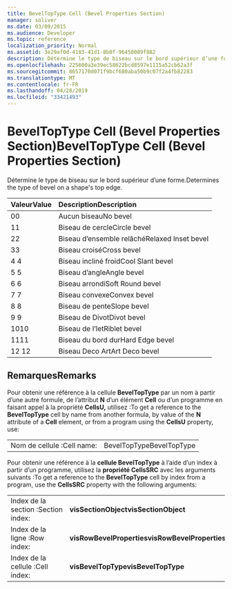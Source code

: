 ```yaml
---
title: BevelTopType Cell (Bevel Properties Section)
manager: soliver
ms.date: 03/09/2015
ms.audience: Developer
ms.topic: reference
localization_priority: Normal
ms.assetid: 3e29af0d-4183-41d1-8b0f-96450089f882
description: Détermine le type de biseau sur le bord supérieur d’une forme.
ms.openlocfilehash: 225600a3e39ec58622bcd8597e1115a52cb62a3f
ms.sourcegitcommit: 8657170d071f9bcf680aba50b9c07f2a4fb82283
ms.translationtype: MT
ms.contentlocale: fr-FR
ms.lasthandoff: 04/28/2019
ms.locfileid: "33421493"
---
```

# <a name="beveltoptype-cell-bevel-properties-section"></a><span data-ttu-id="b33f7-103">BevelTopType Cell (Bevel Properties Section)</span><span class="sxs-lookup"><span data-stu-id="b33f7-103">BevelTopType Cell (Bevel Properties Section)</span></span>

<span data-ttu-id="b33f7-104">Détermine le type de biseau sur le bord supérieur d’une forme.</span><span class="sxs-lookup"><span data-stu-id="b33f7-104">Determines the type of bevel on a shape's top edge.</span></span> 
  
|<span data-ttu-id="b33f7-105">**Valeur**</span><span class="sxs-lookup"><span data-stu-id="b33f7-105">**Value**</span></span>|<span data-ttu-id="b33f7-106">**Description**</span><span class="sxs-lookup"><span data-stu-id="b33f7-106">**Description**</span></span>|
|:-----|:-----|
|<span data-ttu-id="b33f7-107">0</span><span class="sxs-lookup"><span data-stu-id="b33f7-107">0</span></span>  <br/> |<span data-ttu-id="b33f7-108">Aucun biseau</span><span class="sxs-lookup"><span data-stu-id="b33f7-108">No bevel</span></span>  <br/> |
|<span data-ttu-id="b33f7-109">1</span><span class="sxs-lookup"><span data-stu-id="b33f7-109">1</span></span>  <br/> |<span data-ttu-id="b33f7-110">Biseau de cercle</span><span class="sxs-lookup"><span data-stu-id="b33f7-110">Circle bevel</span></span>  <br/> |
|<span data-ttu-id="b33f7-111">2</span><span class="sxs-lookup"><span data-stu-id="b33f7-111">2</span></span>  <br/> |<span data-ttu-id="b33f7-112">Biseau d’ensemble relâché</span><span class="sxs-lookup"><span data-stu-id="b33f7-112">Relaxed Inset bevel</span></span>  <br/> |
|<span data-ttu-id="b33f7-113">3</span><span class="sxs-lookup"><span data-stu-id="b33f7-113">3</span></span>  <br/> |<span data-ttu-id="b33f7-114">Biseau croisé</span><span class="sxs-lookup"><span data-stu-id="b33f7-114">Cross bevel</span></span>  <br/> |
|<span data-ttu-id="b33f7-115">4 </span><span class="sxs-lookup"><span data-stu-id="b33f7-115">4</span></span>  <br/> |<span data-ttu-id="b33f7-116">Biseau incliné froid</span><span class="sxs-lookup"><span data-stu-id="b33f7-116">Cool Slant bevel</span></span>  <br/> |
|<span data-ttu-id="b33f7-117">5 </span><span class="sxs-lookup"><span data-stu-id="b33f7-117">5</span></span>  <br/> |<span data-ttu-id="b33f7-118">Biseau d’angle</span><span class="sxs-lookup"><span data-stu-id="b33f7-118">Angle bevel</span></span>  <br/> |
|<span data-ttu-id="b33f7-119">6 </span><span class="sxs-lookup"><span data-stu-id="b33f7-119">6</span></span>  <br/> |<span data-ttu-id="b33f7-120">Biseau arrondi</span><span class="sxs-lookup"><span data-stu-id="b33f7-120">Soft Round bevel</span></span>  <br/> |
|<span data-ttu-id="b33f7-121">7 </span><span class="sxs-lookup"><span data-stu-id="b33f7-121">7</span></span>  <br/> |<span data-ttu-id="b33f7-122">Biseau convexe</span><span class="sxs-lookup"><span data-stu-id="b33f7-122">Convex bevel</span></span>  <br/> |
|<span data-ttu-id="b33f7-123">8 </span><span class="sxs-lookup"><span data-stu-id="b33f7-123">8</span></span>  <br/> |<span data-ttu-id="b33f7-124">Biseau de pente</span><span class="sxs-lookup"><span data-stu-id="b33f7-124">Slope bevel</span></span>  <br/> |
|<span data-ttu-id="b33f7-125">9 </span><span class="sxs-lookup"><span data-stu-id="b33f7-125">9</span></span>  <br/> |<span data-ttu-id="b33f7-126">Biseau de Divot</span><span class="sxs-lookup"><span data-stu-id="b33f7-126">Divot bevel</span></span>  <br/> |
|<span data-ttu-id="b33f7-127">10</span><span class="sxs-lookup"><span data-stu-id="b33f7-127">10</span></span>  <br/> |<span data-ttu-id="b33f7-128">Biseau de l’let</span><span class="sxs-lookup"><span data-stu-id="b33f7-128">Riblet bevel</span></span>  <br/> |
|<span data-ttu-id="b33f7-129">11</span><span class="sxs-lookup"><span data-stu-id="b33f7-129">11</span></span>  <br/> |<span data-ttu-id="b33f7-130">Biseau du bord dur</span><span class="sxs-lookup"><span data-stu-id="b33f7-130">Hard Edge bevel</span></span>  <br/> |
|<span data-ttu-id="b33f7-131">12 </span><span class="sxs-lookup"><span data-stu-id="b33f7-131">12</span></span>  <br/> |<span data-ttu-id="b33f7-132">Biseau Deco Art</span><span class="sxs-lookup"><span data-stu-id="b33f7-132">Art Deco bevel</span></span>  <br/> |
   
## <a name="remarks"></a><span data-ttu-id="b33f7-133">Remarques</span><span class="sxs-lookup"><span data-stu-id="b33f7-133">Remarks</span></span>

<span data-ttu-id="b33f7-134">Pour obtenir une référence à la cellule **BevelTopType** par un nom à partir d’une autre formule, de l’attribut **N** d’un élément **Cell** ou d’un programme en faisant appel à la propriété **CellsU,** utilisez :</span><span class="sxs-lookup"><span data-stu-id="b33f7-134">To get a reference to the **BevelTopType** cell by name from another formula, by value of the **N** attribute of a **Cell** element, or from a program using the **CellsU** property, use:</span></span> 
  
|||
|:-----|:-----|
|<span data-ttu-id="b33f7-135">Nom de cellule :</span><span class="sxs-lookup"><span data-stu-id="b33f7-135">Cell name:</span></span>  <br/> |<span data-ttu-id="b33f7-136">BevelTopType</span><span class="sxs-lookup"><span data-stu-id="b33f7-136">BevelTopType</span></span>  <br/> |
   
<span data-ttu-id="b33f7-137">Pour obtenir une référence à la **cellule BevelTopType** à l’aide d’un index à partir d’un programme, utilisez la **propriété CellsSRC** avec les arguments suivants :</span><span class="sxs-lookup"><span data-stu-id="b33f7-137">To get a reference to the **BevelTopType** cell by index from a program, use the **CellsSRC** property with the following arguments:</span></span> 
  
|||
|:-----|:-----|
|<span data-ttu-id="b33f7-138">Index de la section :</span><span class="sxs-lookup"><span data-stu-id="b33f7-138">Section index:</span></span>  <br/> |<span data-ttu-id="b33f7-139">**visSectionObject**</span><span class="sxs-lookup"><span data-stu-id="b33f7-139">**visSectionObject**</span></span> <br/> |
|<span data-ttu-id="b33f7-140">Index de la ligne :</span><span class="sxs-lookup"><span data-stu-id="b33f7-140">Row index:</span></span>  <br/> |<span data-ttu-id="b33f7-141">**visRowBevelProperties**</span><span class="sxs-lookup"><span data-stu-id="b33f7-141">**visRowBevelProperties**</span></span> <br/> |
|<span data-ttu-id="b33f7-142">Index de la cellule :</span><span class="sxs-lookup"><span data-stu-id="b33f7-142">Cell index:</span></span>  <br/> |<span data-ttu-id="b33f7-143">**visBevelTopType**</span><span class="sxs-lookup"><span data-stu-id="b33f7-143">**visBevelTopType**</span></span> <br/> |
   

